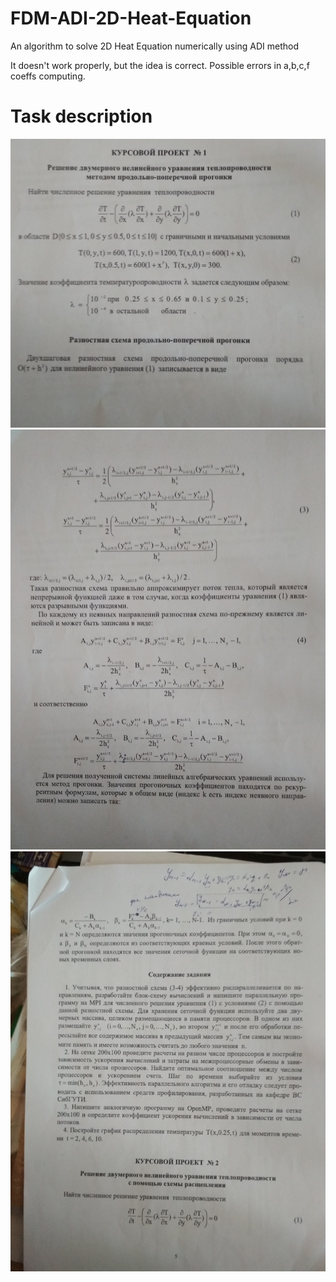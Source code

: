 # FDM-ADI-2D-Heat-Equation
An algorithm to solve 2D Heat Equation numerically using ADI method

It doesn't work properly, but the idea is correct. Possible errors in a,b,c,f coeffs computing.

# Task description
![](task-description/Tepl1.jpg)
![](task-description/Tepl2.jpg)
![](task-description/Tepl3.jpg)
